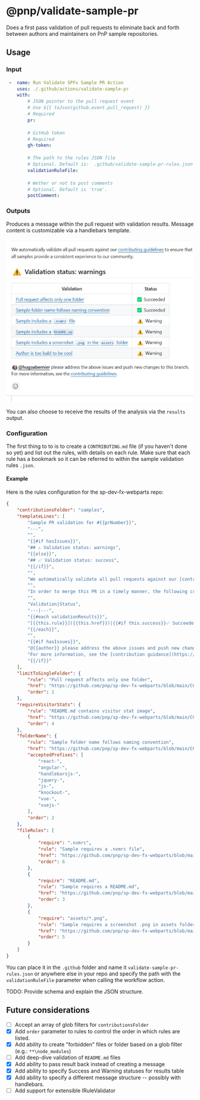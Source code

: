# @pnp/validate-sample-pr

Does a first pass validation of pull requests to eliminate back and forth between authors and maintainers on PnP sample repositories.

## Usage

### Input

```yaml
 -  name: Run Validate SPFx Sample PR Action
    uses: ./.github/actions/validate-sample-pr
    with:
        # JSON pointer to the pull request event
        # Use ${{ toJson(github.event.pull_request) }}
        # Required
        pr: 

        # GitHub token
        # Required
        gh-token:

        # The path to the rules JSON file
        # Optional. Default is:  .github/validate-sample-pr-rules.json
        validationRuleFile:

        # Wether or not to post comments
        # Optional. Default is 'true'.
        postComment: 
```

### Outputs

Produces a message within the pull request with validation results. Message content is customizable via a handlebars template.

![Example of a validation message](./assets/image.png)

You can also choose to receive the results of the analysis via the `results` output.

### Configuration

The first thing to to is to create a `CONTRIBUTING.md` file (if you haven't done so yet) and list out the rules, with details on each rule. Make sure that each rule has a bookmark so it can be referred to within the sample validation rules `.json`.

#### Example

Here is the rules configuration for the sp-dev-fx-webparts repo:

```json
{
    "contributionsFolder": "samples",
    "templateLines": [
        "Sample PR validation for #{{prNumber}}",
        "---",
        "",
        "{{#if hasIssues}}",
        "## ⚠️ Validation status: warnings",
        "{{else}}",
        "## ✅ Validation status: success",
        "{{/if}}",
        "",
        "We automatically validate all pull requests against our [contribution guidance](https://github.com/pnp/sp-dev-fx-webparts/blob/main/CONTRIBUTING.md) to ensure that all samples provide a consistent experience to our community.",
        "",
        "In order to merge this PR in a timely manner, the following criteria must be met:",
        "",
        "Validation|Status",
        "---|---",
        "{{#each validationResults}}",
        "[{{this.rule}}]({{this.href}})|{{#if this.success}}✅ Succeeded{{else}}⚠️ Warning{{/if}}",
        "{{/each}}",
        "",
        "{{#if hasIssues}}",
        "@{{author}} please address the above issues and push new changes to this branch.",
        "For more information, see the [contribution guidance](https://github.com/pnp/sp-dev-fx-webparts/blob/main/CONTRIBUTING.md).",
        "{{/if}}"
    ],
    "limitToSingleFolder": {
        "rule": "Pull request affects only one folder",
        "href": "https://github.com/pnp/sp-dev-fx-webparts/blob/main/CONTRIBUTING.md#typos-issues-bugs-and-contributions",
        "order": 1
    },
    "requireVisitorStats": {
        "rule": "README.md contains visitor stat image",
        "href": "https://github.com/pnp/sp-dev-fx-webparts/blob/main/CONTRIBUTING.md#visitor-stats-image",
        "order": 4
    },
    "folderName": {
        "rule": "Sample folder name follows naming convention",
        "href": "https://github.com/pnp/sp-dev-fx-webparts/blob/main/CONTRIBUTING.md#sample-folder",
        "acceptedPrefixes": [
            "react-", 
            "angular-", 
            "handlebarsjs-", 
            "jquery-", 
            "js-", 
            "knockout-", 
            "vue-", 
            "vuejs-"
        ],
        "order": 2
    },
    "fileRules": [
        {
            "require": ".nvmrc",
            "rule": "Sample requires a .nvmrc file",
            "href": "https://github.com/pnp/sp-dev-fx-webparts/blob/main/CONTRIBUTING.md#nvmrc",
            "order": 6
        },
        {
            "require": "README.md",
            "rule": "Sample requires a README.md",
            "href": "https://github.com/pnp/sp-dev-fx-webparts/blob/main/CONTRIBUTING.md#readmemd",
            "order": 3
        },
        {
            "require": "assets/*.png",
            "rule": "Sample requires a screenshot .png in assets folder",
            "href": "https://github.com/pnp/sp-dev-fx-webparts/blob/main/CONTRIBUTING.md#assets",
            "order": 5
        }
    ]
}
```

You can place it in the `.github` folder and name it `validate-sample-pr-rules.json` or anywhere else in your repo and specify the path with the `validationRuleFile` parameter when calling the workflow action.

TODO: Provide schema and explain the JSON structure.

## Future considerations

- [ ] Accept an array of glob filters for `contributionsFolder`
- [x] Add `order` parameter to rules to control the order in which rules are listed.
- [x] Add ability to create "forbidden" files or folder based on a glob filter (e.g.: `**\node_modules`)
- [ ] Add deep-dive validation of `README.md` files
- [x] Add ability to pass result back instead of creating a message
- [x] Add ability to specify Success and Warning statuses for results table
- [x] Add ability to specify a different message structure -- possibly with handlebars.
- [ ] Add support for extensible IRuleValidator